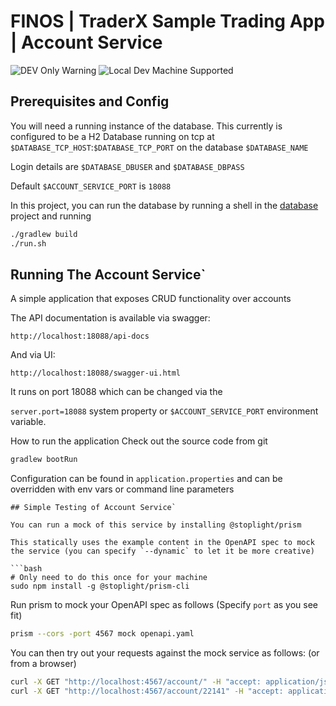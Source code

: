 # FINOS | TraderX Sample Trading App | Account Service

![DEV Only Warning](https://badgen.net/badge/warning/not-for-production/red) ![Local Dev Machine Supported](http://badgen.net/badge/local-dev/supported/green)


## Prerequisites and Config

You will need a running instance of the database. This currently is configured to be a H2 Database running on tcp at `$DATABASE_TCP_HOST`:`$DATABASE_TCP_PORT` on the database `$DATABASE_NAME` 

Login details are `$DATABASE_DBUSER` and `$DATABASE_DBPASS`

Default `$ACCOUNT_SERVICE_PORT` is `18088`

In this project, you can run the database by running a shell in the [database](../database/README.md) project and running

```bash
./gradlew build
./run.sh
``` 
## Running The Account Service`

A simple application that exposes CRUD functionality over accounts

The API documentation is available via swagger:

`http://localhost:18088/api-docs`

And via UI:

`http://localhost:18088/swagger-ui.html`

It runs on port 18088 which can be changed via the

`server.port=18088`  system property or `$ACCOUNT_SERVICE_PORT` environment variable.

How to run the application
Check out the source code from git

```bash
gradlew bootRun
```

Configuration can be found in `application.properties` and can be overridden with env vars or command line parameters

``` 
## Simple Testing of Account Service`

You can run a mock of this service by installing @stoplight/prism 

This statically uses the example content in the OpenAPI spec to mock the service (you can specify `--dynamic` to let it be more creative)

```bash
# Only need to do this once for your machine
sudo npm install -g @stoplight/prism-cli
```

Run prism to mock your OpenAPI spec as follows (Specify `port` as you see fit)
```bash
prism --cors -port 4567 mock openapi.yaml
```

You can then try out your requests against the mock service as follows: (or from a browser)

```bash
curl -X GET "http://localhost:4567/account/" -H "accept: application/json"
curl -X GET "http://localhost:4567/account/22141" -H "accept: application/json"

```